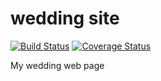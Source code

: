 wedding site
============

[![Build Status](https://travis-ci.org/Samael500/wed.svg?branch=master)](https://travis-ci.org/Samael500/wed)
[![Coverage Status](https://coveralls.io/repos/Samael500/wed/badge.svg)](https://coveralls.io/r/Samael500/wed)

My wedding web page
